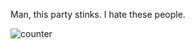 Man, this party stinks. I hate these people.

![counter](https://moe-counter.glitch.me/get/@es3n1n?theme=asoul)

